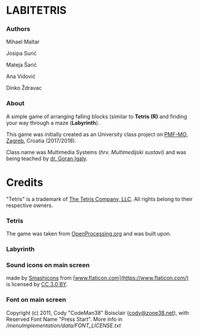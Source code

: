 # LABITETRIS
### Authors
Mihael Maltar

Josipa Surić

Mateja Šarić

Ana Vidović

Dinko Ždravac

### About
A simple game of arranging falling blocks (similar to **Tetris (R)** and finding your way through a maze (**Labyrinth**).


This game was initially created as an University class project on [PMF-MO, Zagreb](https://www.math.pmf.unizg.hr/), Croatia (2017/2018).

Class name was Multimedia Systems (_hrv. Multimedijski sustavi_) and was being teached by [dr. Goran Igaly](https://web.math.pmf.unizg.hr/~igaly/).

# Credits
"Tetris" is a trademark of [The Tetris Company, LLC](http://www.tetris.com/).
All rights belong to their respective owners.

### Tetris
The game was taken from [OpenProcessing.org](https://www.openprocessing.org/sketch/313016) and was built upon.

### Labyrinth

### Sound icons on main screen
made by [Smashicons](https://www.flaticon.com/authors/smashicons)  from [www.flaticon.com](https://www.flaticon.com/) is licensed by [CC 3.0 BY](http://creativecommons.org/licenses/by/3.0/).

### Font on main screen
Copyright (c) 2011, Cody "CodeMan38" Boisclair (cody@zone38.net), with Reserved Font Name "Press Start".
More info in _/menuImplementation/data/FONT_LICENSE.txt_
